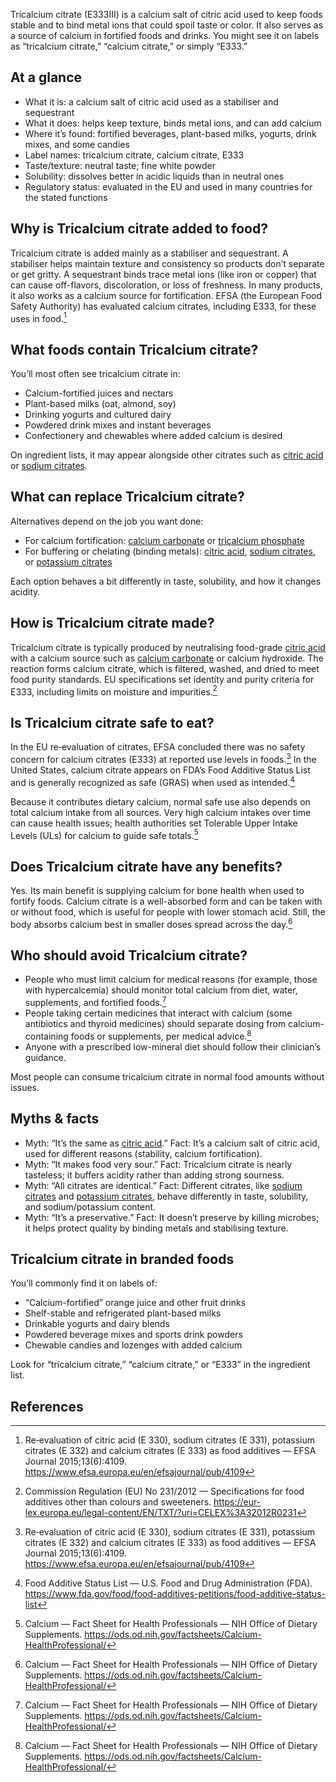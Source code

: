 Tricalcium citrate (E333III) is a calcium salt of citric acid used to keep foods stable and to bind metal ions that could spoil taste or color. It also serves as a source of calcium in fortified foods and drinks. You might see it on labels as “tricalcium citrate,” “calcium citrate,” or simply “E333.”
<!--more-->

## At a glance
- What it is: a calcium salt of citric acid used as a stabiliser and sequestrant
- What it does: helps keep texture, binds metal ions, and can add calcium
- Where it’s found: fortified beverages, plant-based milks, yogurts, drink mixes, and some candies
- Label names: tricalcium citrate, calcium citrate, E333
- Taste/texture: neutral taste; fine white powder
- Solubility: dissolves better in acidic liquids than in neutral ones
- Regulatory status: evaluated in the EU and used in many countries for the stated functions

## Why is Tricalcium citrate added to food?
Tricalcium citrate is added mainly as a stabiliser and sequestrant. A stabiliser helps maintain texture and consistency so products don’t separate or get gritty. A sequestrant binds trace metal ions (like iron or copper) that can cause off-flavors, discoloration, or loss of freshness. In many products, it also works as a calcium source for fortification. EFSA (the European Food Safety Authority) has evaluated calcium citrates, including E333, for these uses in food.[^1]

## What foods contain Tricalcium citrate?
You’ll most often see tricalcium citrate in:
- Calcium-fortified juices and nectars
- Plant-based milks (oat, almond, soy)
- Drinking yogurts and cultured dairy
- Powdered drink mixes and instant beverages
- Confectionery and chewables where added calcium is desired

On ingredient lists, it may appear alongside other citrates such as [citric acid](/e330-citric-acid) or [sodium citrates](/e331-sodium-citrates).

## What can replace Tricalcium citrate?
Alternatives depend on the job you want done:
- For calcium fortification: [calcium carbonate](/e170i-calcium-carbonate) or [tricalcium phosphate](/e341iii-tricalcium-phosphate)
- For buffering or chelating (binding metals): [citric acid](/e330-citric-acid), [sodium citrates](/e331-sodium-citrates), or [potassium citrates](/e332-potassium-citrates)

Each option behaves a bit differently in taste, solubility, and how it changes acidity.

## How is Tricalcium citrate made?
Tricalcium citrate is typically produced by neutralising food-grade [citric acid](/e330-citric-acid) with a calcium source such as [calcium carbonate](/e170i-calcium-carbonate) or calcium hydroxide. The reaction forms calcium citrate, which is filtered, washed, and dried to meet food purity standards. EU specifications set identity and purity criteria for E333, including limits on moisture and impurities.[^2]

## Is Tricalcium citrate safe to eat?
In the EU re‑evaluation of citrates, EFSA concluded there was no safety concern for calcium citrates (E333) at reported use levels in foods.[^1] In the United States, calcium citrate appears on FDA’s Food Additive Status List and is generally recognized as safe (GRAS) when used as intended.[^3]

Because it contributes dietary calcium, normal safe use also depends on total calcium intake from all sources. Very high calcium intakes over time can cause health issues; health authorities set Tolerable Upper Intake Levels (ULs) for calcium to guide safe totals.[^4]

## Does Tricalcium citrate have any benefits?
Yes. Its main benefit is supplying calcium for bone health when used to fortify foods. Calcium citrate is a well-absorbed form and can be taken with or without food, which is useful for people with lower stomach acid. Still, the body absorbs calcium best in smaller doses spread across the day.[^4]

## Who should avoid Tricalcium citrate?
- People who must limit calcium for medical reasons (for example, those with hypercalcemia) should monitor total calcium from diet, water, supplements, and fortified foods.[^4]
- People taking certain medicines that interact with calcium (some antibiotics and thyroid medicines) should separate dosing from calcium-containing foods or supplements, per medical advice.[^4]
- Anyone with a prescribed low-mineral diet should follow their clinician’s guidance.

Most people can consume tricalcium citrate in normal food amounts without issues.

## Myths & facts
- Myth: “It’s the same as [citric acid](/e330-citric-acid).” Fact: It’s a calcium salt of citric acid, used for different reasons (stability, calcium fortification).
- Myth: “It makes food very sour.” Fact: Tricalcium citrate is nearly tasteless; it buffers acidity rather than adding strong sourness.
- Myth: “All citrates are identical.” Fact: Different citrates, like [sodium citrates](/e331-sodium-citrates) and [potassium citrates](/e332-potassium-citrates), behave differently in taste, solubility, and sodium/potassium content.
- Myth: “It’s a preservative.” Fact: It doesn’t preserve by killing microbes; it helps protect quality by binding metals and stabilising texture.

## Tricalcium citrate in branded foods
You’ll commonly find it on labels of:
- “Calcium-fortified” orange juice and other fruit drinks
- Shelf-stable and refrigerated plant-based milks
- Drinkable yogurts and dairy blends
- Powdered beverage mixes and sports drink powders
- Chewable candies and lozenges with added calcium

Look for “tricalcium citrate,” “calcium citrate,” or “E333” in the ingredient list.

## References
[^1]: Re‑evaluation of citric acid (E 330), sodium citrates (E 331), potassium citrates (E 332) and calcium citrates (E 333) as food additives — EFSA Journal 2015;13(6):4109. https://www.efsa.europa.eu/en/efsajournal/pub/4109
[^2]: Commission Regulation (EU) No 231/2012 — Specifications for food additives other than colours and sweeteners. https://eur-lex.europa.eu/legal-content/EN/TXT/?uri=CELEX%3A32012R0231
[^3]: Food Additive Status List — U.S. Food and Drug Administration (FDA). https://www.fda.gov/food/food-additives-petitions/food-additive-status-list
[^4]: Calcium — Fact Sheet for Health Professionals — NIH Office of Dietary Supplements. https://ods.od.nih.gov/factsheets/Calcium-HealthProfessional/
